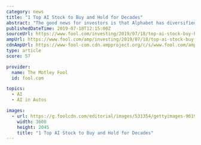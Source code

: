 ```yaml
---
category: news
title: "1 Top AI Stock to Buy and Hold for Decades"
abstract: "The good news for investors is that Alphabet has diversified how it uses AI across many different businesses and industries, making it more likely that the company will eventually be able to benefit from artificial intelligence. For example, Waymo's ..."
publishedDateTime: 2019-07-18T12:15:00Z
sourceUrl: https://www.fool.com/investing/2019/07/18/top-ai-stock-buy-hold-for-decades-alphabet.aspx
ampUrl: https://www.fool.com/amp/investing/2019/07/18/top-ai-stock-buy-hold-for-decades-alphabet.aspx
cdnAmpUrl: https://www-fool-com.cdn.ampproject.org/c/s/www.fool.com/amp/investing/2019/07/18/top-ai-stock-buy-hold-for-decades-alphabet.aspx
type: article
score: 57

provider:
  name: The Motley Fool
  id: fool.com

topics:
  - AI
  - AI in Autos

images:
  - url: https://g.foolcdn.com/editorial/images/531354/gettyimages-9619705681.jpg
    width: 3600
    height: 2045
    title: "1 Top AI Stock to Buy and Hold for Decades"
---
```

